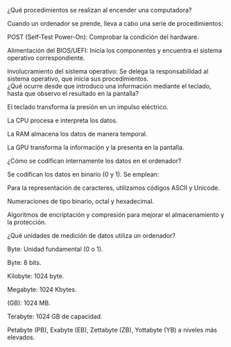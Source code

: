 ¿Qué procedimientos se realizan al encender una computadora?

Cuando un ordenador se prende, lleva a cabo una serie de procedimientos:

POST (Self-Test Power-On): Comprobar la condición del hardware.

Alimentación del BIOS/UEFI: Inicia los componentes y encuentra el sistema operativo correspondiente.

Involucramiento del sistema operativo: Se delega la responsabilidad al sistema
operativo, que inicia sus procedimientos.                                                             
¿Qué ocurre desde que introduco una información mediante el teclado, hasta que observo el resultado en la pantalla?

El teclado transforma la presión en un impulso eléctrico.

La CPU procesa e interpreta los datos.

La RAM almacena los datos de manera temporal.

La GPU transforma la información y la presenta en la pantalla.

¿Cómo se codifican internamente los datos en el ordenador?

Se codifican los datos en binario (0 y 1). Se emplean:

Para la representación de caracteres, utilizamos códigos ASCII y Unicode.

Numeraciones de tipo binario, octal y hexadecimal.

Algoritmos de encriptación y compresión para mejorar el almacenamiento y la protección.

¿Qué unidades de medición de datos utiliza un ordenador?

Byte: Unidad fundamental (0 o 1).

Byte: 8 bits.

Kilobyte: 1024 byte.

Megabyte: 1024 Kbytes.

(GB): 1024 MB.

Terabyte: 1024 GB de capacidad.

Petabyte (PB), Exabyte (EB), Zettabyte (ZB), Yottabyte (YB) a niveles más elevados.
